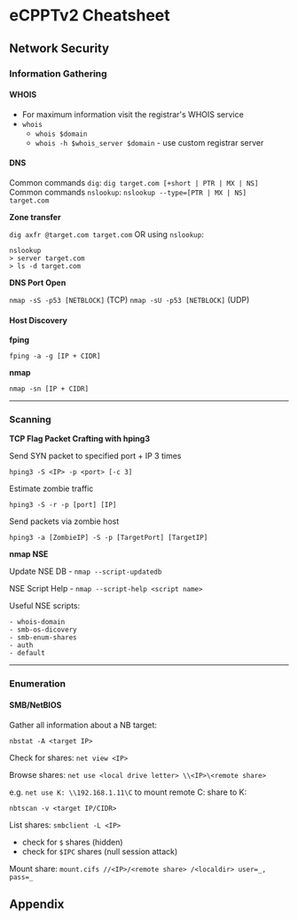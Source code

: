 # eCPPTv2 Cheatsheet

## Network Security

### Information Gathering

#### WHOIS

* For maximum information visit the registrar's WHOIS service
* `whois`
  * `whois $domain`
  * `whois -h $whois_server $domain` - use custom registrar server

#### DNS

Common commands `dig`: `dig target.com [+short | PTR | MX | NS]`
Common commands `nslookup`: `nslookup --type=[PTR | MX | NS] target.com`

**Zone transfer** 

`dig axfr @target.com target.com` OR using `nslookup`:

```
nslookup
> server target.com
> ls -d target.com
```
**DNS Port Open**

`nmap -sS -p53 [NETBLOCK]` (TCP)
`nmap -sU -p53 [NETBLOCK]` (UDP)


#### Host Discovery

**fping**

`fping -a -g [IP + CIDR]`

**nmap**

`nmap -sn [IP + CIDR]`

---
### Scanning

**TCP Flag Packet Crafting with hping3**

Send SYN packet to specified port + IP 3 times

`hping3 -S <IP> -p <port> [-c 3]`

Estimate zombie traffic

`hping3 -S -r -p [port] [IP]`

Send packets via zombie host

`hping3 -a [ZombieIP] -S -p [TargetPort] [TargetIP]`

**nmap NSE**

Update NSE DB - `nmap --script-updatedb`

NSE Script Help - `nmap --script-help <script name>`

Useful NSE scripts:

```
- whois-domain
- smb-os-dicovery
- smb-enum-shares
- auth
- default
```
---
### Enumeration

#### SMB/NetBIOS

Gather all information about a NB target:

<i class="fa fa-windows fa-lg"></i>

`nbstat -A <target IP>`

Check for shares: `net view <IP>`

Browse shares: `net use <local drive letter> \\<IP>\<remote share>`

e.g. `net use K: \\192.168.1.11\C` to mount remote C: share to K:

<i class="fa fa-linux fa-lg"></i>

`nbtscan -v <target IP/CIDR>`

List shares: `smbclient -L <IP>`

* check for `$` shares (hidden)
* check for `$IPC` shares (null session attack)

Mount share: `mount.cifs //<IP>/<remote share> /<localdir> user=_, pass=_`

## Appendix

